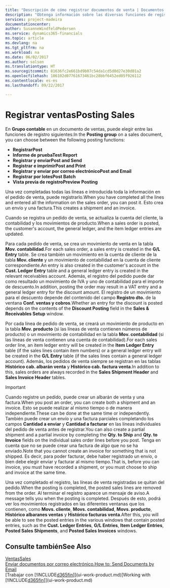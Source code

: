 ```yaml
---
title: "Descripción de cómo registrar documentos de venta | Documentos de Microsoft"
description: "Obtenga información sobre las diversas funciones de registro para registrar documentos de venta."
services: project-madeira
documentationcenter: 
author: SusanneWindfeldPedersen
ms.service: dynamics365-financials
ms.topic: article
ms.devlang: na
ms.tgt_pltfrm: na
ms.workload: na
ms.date: 06/02/2017
ms.author: solsen
ms.translationtype: HT
ms.sourcegitcommit: 81636fc2e661bd9b07c54da1cd5d0d27e30d01a2
ms.openlocfilehash: 106102d07761673461bc28bbf6452ed05f926112
ms.contentlocale: es-es
ms.lasthandoff: 09/22/2017

---
```

# <a name="posting-sales"></a><span data-ttu-id="9d9bd-103">Registrar ventas</span><span class="sxs-lookup"><span data-stu-id="9d9bd-103">Posting Sales</span></span>
<span data-ttu-id="9d9bd-104">En **Grupo contable** en un documento de ventas, puede elegir entre las funciones de registro siguientes:</span><span class="sxs-lookup"><span data-stu-id="9d9bd-104">In the **Posting group** on a sales document, you can choose between the following posting functions:</span></span>

* <span data-ttu-id="9d9bd-105">**Registrar**</span><span class="sxs-lookup"><span data-stu-id="9d9bd-105">**Post**</span></span>
* <span data-ttu-id="9d9bd-106">**Informe de prueba**</span><span class="sxs-lookup"><span data-stu-id="9d9bd-106">**Test Report**</span></span>
* <span data-ttu-id="9d9bd-107">**Registrar y enviar**</span><span class="sxs-lookup"><span data-stu-id="9d9bd-107">**Post and Send**</span></span>
* <span data-ttu-id="9d9bd-108">**Registrar e imprimir**</span><span class="sxs-lookup"><span data-stu-id="9d9bd-108">**Post and Print**</span></span>
* <span data-ttu-id="9d9bd-109">**Registrar y enviar por correo electrónico**</span><span class="sxs-lookup"><span data-stu-id="9d9bd-109">**Post and Email**</span></span>
* <span data-ttu-id="9d9bd-110">**Registrar por lotes**</span><span class="sxs-lookup"><span data-stu-id="9d9bd-110">**Post Batch**</span></span>
* <span data-ttu-id="9d9bd-111">**Vista previa de registro**</span><span class="sxs-lookup"><span data-stu-id="9d9bd-111">**Preview Posting**</span></span>

<span data-ttu-id="9d9bd-112">Una vez completadas todas las líneas e introducida toda la información en el pedido de venta, puede registrarlo.</span><span class="sxs-lookup"><span data-stu-id="9d9bd-112">When you have completed all the lines and entered all the information on the sales order, you can post it.</span></span> <span data-ttu-id="9d9bd-113">Esto crea un envío y una factura.</span><span class="sxs-lookup"><span data-stu-id="9d9bd-113">This creates a shipment and an invoice.</span></span>

<span data-ttu-id="9d9bd-114">Cuando se registra un pedido de venta, se actualiza la cuenta del cliente, la contabilidad y los movimientos de producto.</span><span class="sxs-lookup"><span data-stu-id="9d9bd-114">When a sales order is posted, the customer's account, the general ledger, and the item ledger entries are updated.</span></span>

<span data-ttu-id="9d9bd-115">Para cada pedido de venta, se crea un movimiento de venta en la tabla **Mov. contabilidad**.</span><span class="sxs-lookup"><span data-stu-id="9d9bd-115">For each sales order, a sales entry is created in the **G/L Entry** table.</span></span> <span data-ttu-id="9d9bd-116">Se crea también un movimiento en la cuenta de cliente de la tabla **Mov. cliente** y un movimiento de contabilidad en la cuenta de cliente correspondiente.</span><span class="sxs-lookup"><span data-stu-id="9d9bd-116">An entry is also created in the customer's account in the **Cust. Ledger Entry** table and a general ledger entry is created in the relevant receivables account.</span></span> <span data-ttu-id="9d9bd-117">Además, el registro del pedido puede dar como resultado un movimiento de IVA y uno de contabilidad para el importe de descuento.</span><span class="sxs-lookup"><span data-stu-id="9d9bd-117">In addition, posting the order may result in a VAT entry and a general ledger entry for the discount amount.</span></span> <span data-ttu-id="9d9bd-118">El registro de un movimiento para el descuento depende del contenido del campo **Registro dto.** de la ventana **Conf. ventas y cobros**.</span><span class="sxs-lookup"><span data-stu-id="9d9bd-118">Whether an entry for the discount is posted depends on the contents of the **Discount Posting** field in the **Sales & Receivables Setup** window.</span></span>

<span data-ttu-id="9d9bd-119">Por cada línea de pedido de venta, se creará un movimiento de producto en la tabla **Mov. producto** (si las líneas de venta contienen números de producto) o un movimiento de contabilidad en la tabla **Mov. contabilidad** (si las líneas de venta contienen una cuenta de contabilidad).</span><span class="sxs-lookup"><span data-stu-id="9d9bd-119">For each sales order line, an item ledger entry will be created in the **Item Ledger Entry** table (if the sales lines contain item numbers) or a general ledger entry will be created in the **G/L Entry** table (if the sales lines contain a general ledger account).</span></span> <span data-ttu-id="9d9bd-120">Además, los pedidos de venta siempre se registran en las tablas **Histórico cab. albarán venta** y **Histórico cab. factura venta**.</span><span class="sxs-lookup"><span data-stu-id="9d9bd-120">In addition to this, sales orders are always recorded in the **Sales Shipment Header** and **Sales Invoice Header** tables.</span></span>

> [!IMPORTANT]  
>   <span data-ttu-id="9d9bd-121">Cuando registre un pedido, puede crear un albarán de venta y una factura.</span><span class="sxs-lookup"><span data-stu-id="9d9bd-121">When you post an order, you can create both a shipment and an invoice.</span></span> <span data-ttu-id="9d9bd-122">Esto se puede realizar al mismo tiempo o de manera independiente.</span><span class="sxs-lookup"><span data-stu-id="9d9bd-122">These can be done at the same time or independently.</span></span> <span data-ttu-id="9d9bd-123">También puede crear un envío y una factura parciales completando los campos **Cantidad a enviar** y **Cantidad a facturar** en las líneas individuales del pedido de venta antes de registrar.</span><span class="sxs-lookup"><span data-stu-id="9d9bd-123">You can also create a partial shipment and a partial invoice by completing the **Qty. to Ship** and **Qty. to Invoice** fields on the individual sales order lines before you post.</span></span> <span data-ttu-id="9d9bd-124">Tenga en cuenta que no se puede crear una factura de algo que no se ha enviado.</span><span class="sxs-lookup"><span data-stu-id="9d9bd-124">Note that you cannot create an invoice for something that is not shipped.</span></span> <span data-ttu-id="9d9bd-125">Es decir, para poder facturar, debe haber registrado un envío, o bien debe elegir enviar y facturar al mismo tiempo.</span><span class="sxs-lookup"><span data-stu-id="9d9bd-125">That is, before you can invoice, you must have recorded a shipment, or you must choose to ship and invoice at the same time.</span></span>

<span data-ttu-id="9d9bd-126">Una vez completado el registro, las líneas de venta registradas se quitan del pedido.</span><span class="sxs-lookup"><span data-stu-id="9d9bd-126">When the posting is completed, the posted sales lines are removed from the order.</span></span> <span data-ttu-id="9d9bd-127">Al terminar el registro aparece un mensaje de aviso.</span><span class="sxs-lookup"><span data-stu-id="9d9bd-127">A message tells you when the posting is completed.</span></span> <span data-ttu-id="9d9bd-128">Después de esto, podrá ver los movimientos registrados en las diferentes ventanas que los contienen, como **Movs. cliente**, **Movs. contabilidad**, **Movs. producto**, **Histórico albaranes ventas** y **Histórico facturas venta**.</span><span class="sxs-lookup"><span data-stu-id="9d9bd-128">After this, you will be able to see the posted entries in the various windows that contain posted entries, such as the **Cust. Ledger Entries**, **G/L Entries**, **Item Ledger Entries**, **Posted Sales Shipments**, and **Posted Sales Invoices** windows.</span></span>

## <a name="see-also"></a><span data-ttu-id="9d9bd-129">Consulte también</span><span class="sxs-lookup"><span data-stu-id="9d9bd-129">See Also</span></span>
[<span data-ttu-id="9d9bd-130">Ventas</span><span class="sxs-lookup"><span data-stu-id="9d9bd-130">Sales</span></span>](sales-manage-sales.md)  
[<span data-ttu-id="9d9bd-131">Enviar documentos por correo electrónico.</span><span class="sxs-lookup"><span data-stu-id="9d9bd-131">How to: Send Documents by Email</span></span>](ui-how-send-documents-email.md)  
<span data-ttu-id="9d9bd-132">[Trabajar con [!INCLUDE[d365fin](includes/d365fin_md.md)]](ui-work-product.md)</span><span class="sxs-lookup"><span data-stu-id="9d9bd-132">[Working with [!INCLUDE[d365fin](includes/d365fin_md.md)]](ui-work-product.md)</span></span>


